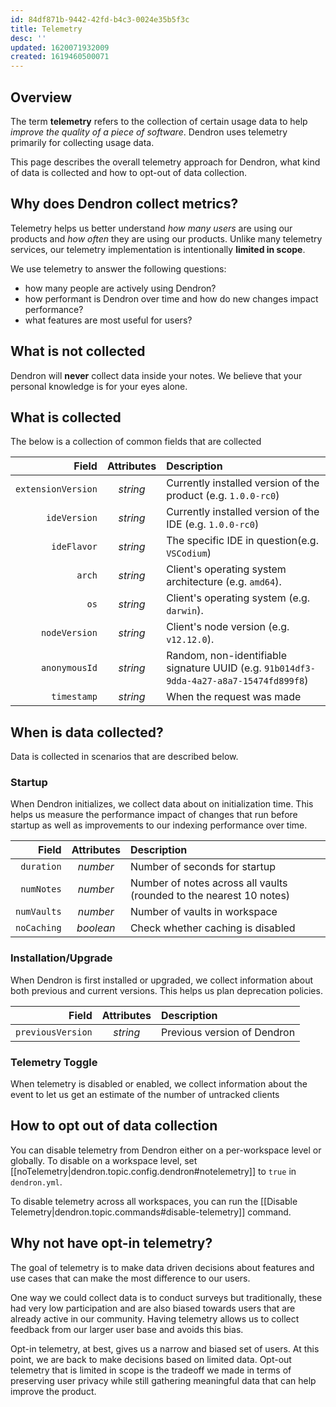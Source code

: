 ```yaml
---
id: 84df871b-9442-42fd-b4c3-0024e35b5f3c
title: Telemetry
desc: ''
updated: 1620071932009
created: 1619460500071
---
```


## Overview

The term **telemetry** refers to the collection of certain usage data to help _improve the quality of a piece of software_. Dendron uses telemetry primarily for collecting usage data.

This page describes the overall telemetry approach for Dendron, what kind of data is collected and how to opt-out of data collection.

## Why does Dendron collect metrics?

Telemetry helps us better understand _how many users_ are using our products and _how often_ they are using our products. Unlike many telemetry services, our telemetry implementation is intentionally **limited in scope**.

We use telemetry to answer the following questions: 
  - how many people are actively using Dendron?
  - how performant is Dendron over time and how do new changes impact performance?
  - what features are most useful for users?

## What is not collected

Dendron will **never** collect data inside your notes. We believe that your personal knowledge is for your eyes alone. 

## What is collected

The below is a collection of common fields that are collected

|          Field | Attributes | Description                                                                            |
| -------------: | :--------: | :------------------------------------------------------------------------------------- |
|      `extensionVersion` |  _string_  | Currently installed version of the product (e.g. `1.0.0-rc0`)                          |
|      `ideVersion` |  _string_  | Currently installed version of the IDE (e.g. `1.0.0-rc0`)                          |
|      `ideFlavor` |  _string_  |  The specific IDE in question(e.g. `VSCodium`)                          |
|         `arch` |  _string_  | Client's operating system architecture (e.g. `amd64`).                                 |
|           `os` |  _string_  | Client's operating system (e.g. `darwin`).                                             |
| `nodeVersion` |  _string_  | Client's node version (e.g. `v12.12.0`).                                               |
|    `anonymousId` |  _string_  | Random, non-identifiable signature UUID (e.g. `91b014df3-9dda-4a27-a8a7-15474fd899f8`) |
|    `timestamp` |  _string_  | When the request was made   |



## When is data collected?

Data is collected in scenarios that are described below. 

### Startup 

When Dendron initializes, we collect data about on initialization time. This helps us measure the performance impact of changes that run before startup as well as improvements to our indexing performance over time. 

|          Field | Attributes | Description                                                                            |
| -------------: | :--------: | :------------------------------------------------------------------------------------- |
|      `duration` |  _number_| Number of seconds for startup
|      `numNotes` |  _number_| Number of notes across all vaults (rounded to the nearest 10 notes) |
|      `numVaults` |  _number_| Number of vaults in workspace |
|      `noCaching` |  _boolean_| Check whether caching is disabled |


### Installation/Upgrade 
When Dendron is first installed or upgraded, we collect information about both previous and current versions. This helps us plan deprecation policies. 


|          Field | Attributes | Description                                                                            |
| -------------: | :--------: | :------------------------------------------------------------------------------------- |
|      `previousVersion` |  _string_| Previous version of Dendron |


### Telemetry Toggle
When telemetry is disabled or enabled, we collect information about the event to let us get an estimate of the number of untracked clients

## How to opt out of data collection

You can disable telemetry from Dendron either on a per-workspace level or globally. To disable on a workspace level, set [[noTelemetry|dendron.topic.config.dendron#notelemetry]] to `true` in `dendron.yml`.

To disable telemetry across all workspaces, you can run the [[Disable Telemetry|dendron.topic.commands#disable-telemetry]] command.

## Why not have opt-in telemetry?

The goal of telemetry is to make data driven decisions about features and use cases that can make the most difference to our users. 

One way we could collect data is to conduct surveys but traditionally, these had very low participation and are also biased towards users that are already active in our community. Having telemetry allows us to collect feedback from our larger user base and avoids this bias. 

Opt-in telemetry, at best, gives us a narrow and biased set of users. At this point, we are back to make decisions based on limited data. Opt-out telemetry that is limited in scope is the tradeoff we made in terms of preserving user privacy while still gathering meaningful data that can help improve the product. 
